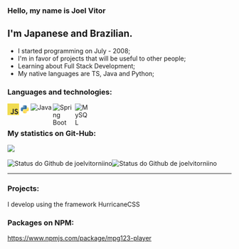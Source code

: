 ### Hello, my name is Joel Vitor 

## I'm Japanese and Brazilian.
- I started programming on July - 2008;
- I'm in favor of projects that will be useful to other people;
- Learning about Full Stack Development; 
- My native languages are TS, Java and Python;

### Languages and technologies:

<div>
<img align="left" alt="JavaScript" width="26px" src="https://raw.githubusercontent.com/github/explore/80688e429a7d4ef2fca1e82350fe8e3517d3494d/topics/javascript/javascript.png" />
<img align="left" alt="Python" width="26px" src="https://raw.githubusercontent.com/github/explore/80688e429a7d4ef2fca1e82350fe8e3517d3494d/topics/python/python.png" />
<img align="left" alt="Java" width="50px" src="https://logospng.org/download/java/logo-java-256.png">
<img align="left" alt="Spring Boot" width="50" src="https://user-images.githubusercontent.com/33158051/103466606-760a4000-4d14-11eb-9941-2f3d00371471.png"
<img align="left" alt="TypeScript" width="35px" src="https://cdn.iconscout.com/icon/free/png-256/typescript-1174965.png">
<img align="left" alt="MySQL" width="35px" src="https://camo.githubusercontent.com/f85f882cb31eeaeee657ec955313015c30378e8f56c3dc2f06933b617a276cfd/68747470733a2f2f77372e706e6777696e672e636f6d2f706e67732f3734372f3739382f706e672d7472616e73706172656e742d6d7973716c2d6c6f676f2d6d7973716c2d64617461626173652d7765622d646576656c6f706d656e742d636f6d70757465722d736f6674776172652d646f6c7068696e2d6d6172696e652d6d616d6d616c2d616e696d616c732d746578742d7468756d626e61696c2e706e67" />
</div>
<br />
<br />

### My statistics on Git-Hub:
![](http://estruyf-github.azurewebsites.net/api/VisitorHit?user=joelvitorniino&repo=joelvitorniino&countColorcountColor)

<img align="left" alt="Status do Github de joelvitorniino" src="https://github-readme-stats.vercel.app/api?username=joelvitorniino&show_icons=true&hide_border=true&count_private=true">

<img alt="Status do Github de joelvitorniino" src="https://github-readme-stats.vercel.app/api/top-langs/?username=joelvitorniino&&langs_count=12&count_private=true&layout=compact&hide=Jupyter%20Notebook">

---

### Projects:

I develop using the framework HurricaneCSS

### Packages on NPM:

https://www.npmjs.com/package/mpg123-player
